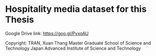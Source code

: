 # Hospitality media dataset for this Thesis
Google Drive link: https://goo.gl/PvxoAU

Copyright:
TRAN, Xuan Thang
Master
Graduate School of Science and Technology
Japan Advanced Institute of Science and Technology
